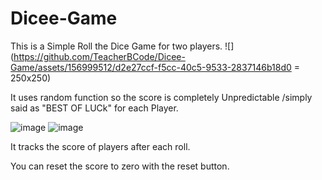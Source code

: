 # Dicee-Game

This is a Simple Roll the Dice Game for two players.
![](https://github.com/TeacherBCode/Dicee-Game/assets/156999512/d2e27ccf-f5cc-40c5-9533-2837146b18d0 = 250x250)

It uses random function so the score is completely Unpredictable /simply said as "BEST OF LUCk" for each Player.

![image](https://github.com/TeacherBCode/Dicee-Game/assets/156999512/58794934-e654-4e46-b05a-6bcccb2fd6dd)
![image](https://github.com/TeacherBCode/Dicee-Game/assets/156999512/126b970f-8273-4665-93f8-6f559893cee8)

It tracks the score of players after each roll.

You can reset the score to zero with the reset button.
